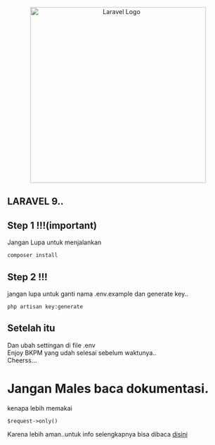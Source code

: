 <p align="center"><a href="https://laravel.com" target="_blank"><img src="https://raw.githubusercontent.com/laravel/art/master/logo-lockup/5%20SVG/2%20CMYK/1%20Full%20Color/laravel-logolockup-cmyk-red.svg" width="400" alt="Laravel Logo"></a></p>

</p>

## LARAVEL 9..
## Step 1 !!!(important)
Jangan Lupa untuk menjalankan 
```
composer install
```
## Step 2 !!!
jangan lupa untuk ganti nama .env.example dan generate key..
```
php artisan key:generate
```

## Setelah itu
Dan ubah settingan di file .env
<br>
Enjoy BKPM yang udah selesai sebelum waktunya..
<br>
Cheerss...

## <h1>Jangan Males baca dokumentasi.</h1>
kenapa lebih memakai 
```
$request->only()
```
Karena lebih aman..untuk info selengkapnya bisa dibaca <a href="https://laravel.com/docs/9.x/requests">disini</a>
